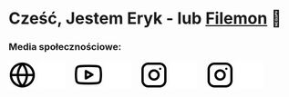 # Cześć, Jestem Eryk - lub [Filemon][website] 👋 

### Media społecznościowe:

[![website](./ikonki/globe-light.svg)](https://funnygfx.pb.design/#gh-light-mode-only)
[![website](./ikonki/globe-dark.svg)](https://funnygfx.pb.design/#gh-dark-mode-only)
&nbsp;&nbsp;
[![website](./ikonki/youtube-light.svg)](https://www.youtube.com/c/5gZakon/#gh-light-mode-only)
[![website](./ikonki/youtube-dark.svg)](https://www.youtube.com/c/5gZakon/#gh-dark-mode-only)
&nbsp;&nbsp;
[![website](./ikonki/instagram-light.svg)](https://www.instagram.com/filemon5g/#gh-light-mode-only)
[![website](./ikonki/instagram-dark.svg)](https://www.instagram.com/filemon5g/#gh-dark-mode-only)
&nbsp;&nbsp;
[![website](./ikonki/instagram-light.svg)](https://www.instagram.com/5gzakon/#gh-light-mode-only)
[![website](./ikonki/instagram-dark.svg)](https://www.instagram.com/5gzakon/#gh-dark-mode-only)


[website]: https://www.instagram.com/filemon5g/
[spotify]: https://open.spotify.com/artist/7HbBeccf0cE21KxGp8xWG2?si=dsk8PneFQQuynQMUrtk4jA
